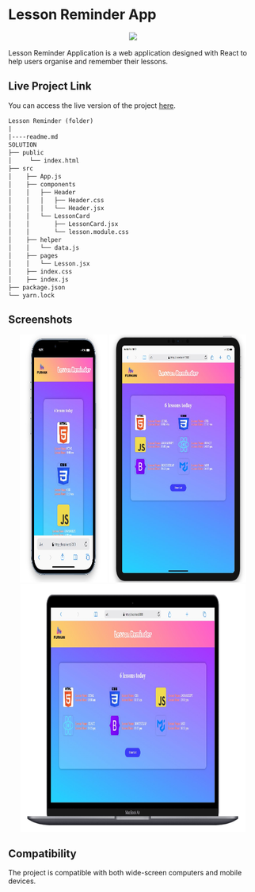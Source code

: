 # Lesson Reminder App

<div align="center">
  <img src="./public/assets/lesson.gif" />
</div>

Lesson Reminder Application is a web application designed with React to help users organise and remember their lessons.

## Live Project Link

You can access the live version of the project [here](https://les-rem-v2.vercel.app/).

```
Lesson Reminder (folder)
|
|----readme.md         
SOLUTION
├── public
│     └── index.html
├── src
│    ├── App.js
│    ├── components
│    │   ├── Header
│    │   │   ├── Header.css
│    │   │   └── Header.jsx
│    │   └── LessonCard
│    │       ├── LessonCard.jsx
│    │       └── lesson.module.css
│    ├── helper
│    │   └── data.js
│    ├── pages
│    │   └── Lesson.jsx
│    ├── index.css
│    ├── index.js
├── package.json
└── yarn.lock

```

## Screenshots

<div align="center">
  <img src="./public/assets/Screenshot_1.jpg"  width="35%" height="500" />
  <img src="./public/assets/Screenshot_2.jpg"  width="55%" height="500" />
  <img src="./public/assets/Screenshot_3.jpg"  width="90.5%" height="500" />
</div>

## Compatibility

The project is compatible with both wide-screen computers and mobile devices.
